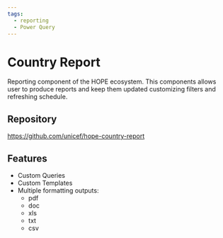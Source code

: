 ```yaml
---
tags:
  - reporting
  - Power Query
---
```


# Country Report

Reporting component of the HOPE ecosystem. 
This components allows user to produce reports and keep them updated customizing filters and refreshing schedule. 

## Repository

<https://github.com/unicef/hope-country-report>


## Features

- Custom Queries
- Custom Templates
- Multiple formatting outputs:
  - pdf
  - doc
  - xls
  - txt
  - csv

